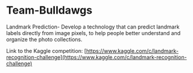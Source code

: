 # Team-Bulldawgs
Landmark Prediction- Develop a technology that can predict landmark labels directly from image pixels, to help people better understand and organize the photo collections.

Link to the Kaggle competition: [https://www.kaggle.com/c/landmark-recognition-challenge](https://www.kaggle.com/c/landmark-recognition-challenge)
